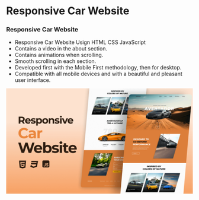 # Responsive Car Website
### Responsive Car Website

- Responsive Car Website Usign HTML CSS JavaScript
- Contains a video in the about section.
- Contains animations when scrolling.
- Smooth scrolling in each section.
- Developed first with the Mobile First methodology, then for desktop.
- Compatible with all mobile devices and with a beautiful and pleasant user interface.

![preview img](/preview.png)
